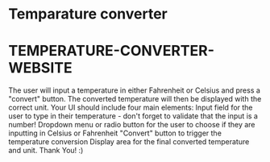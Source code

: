 # Temparature converter
# TEMPERATURE-CONVERTER-WEBSITE 
The user will input a temperature in either Fahrenheit or Celsius and press a "convert" button. The converted temperature will then be displayed with the correct unit. Your UI should include four main elements: Input field for the user to type in their temperature - don't forget to validate that the input is a number! Dropdown menu or radio button for the user to choose if they are inputting in Celsius or Fahrenheit "Convert" button to trigger the temperature conversion Display area for the final converted temperature and unit.
Thank You! :)
